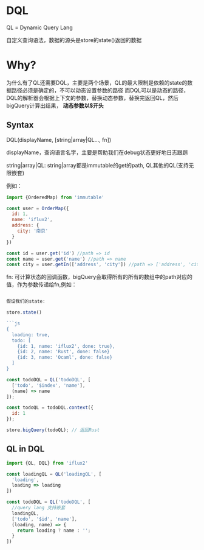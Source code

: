 # DQL

QL = Dynamic Query Lang

自定义查询语法，数据的源头是store的state()返回的数据

# Why?

为什么有了QL还需要DQL，主要是两个场景，QL的最大限制是依赖的state的数据路径必须是确定的，不可以动态设置参数的路径
而DQL可以是动态的路径，DQL的解析器会根据上下文的参数，替换动态参数，替换完返回QL，然后bigQuery计算出结果，
__动态参数以$开头__


## Syntax
DQL(displayName, [string|array|QL..., fn])

displayName，查询语言名字，主要是帮助我们在debug状态更好地日志跟踪

string|array|QL: string|array都是immutable的get的path, QL其他的QL(支持无限嵌套)

例如：
```js
import {OrderedMap) from 'immutable'

const user = OrderMap({
  id: 1,
  name: 'iflux2',
  address: {
    city: '南京'
  }
})

const id = user.get('id') //path => id
const name = user.get('name') //path => name
const city = user.getIn(['address', 'city']) //path => ['address', 'city']
```

fn: 可计算状态的回调函数，bigQuery会取得所有的所有的数组中的path对应的值，作为参数传递给fn,例如：


```js

假设我们的state:

store.state()

```js
{
  loading: true,
  todo: [
    {id: 1, name: 'iflux2', done: true},
    {id: 2, name: 'Rust', done: false}
    {id: 3, name: 'Ocaml', done: false}
  ]
}
```

```js
const todoDQL = QL('todoDQL', [
  ['todo', '$index', 'name'],
  (name) => name
]);

const todoQL = todoDQL.context({
  id: 1
});

store.bigQuery(todoQL); // 返回Rust

```

## QL in DQL


```js
import {QL, DQL} from 'iflux2'

const loadingQL = QL('loadingQL', [
  'loading',
  loading => loading
])

const todoDQL = QL('todoDQL', [
  //query lang 支持嵌套
  loadingQL,
  ['todo', '$id', 'name'],
  (loading, name) => {
    return loading ? name : '';
  }
])
```
